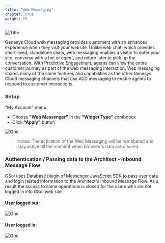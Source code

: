 ```yaml
---
title: "Web Messaging"
chapter: true
weight: 70
---
```


![Title](/images/WebM.PNG)


Genesys Cloud web messaging provides customers with an enhanced experience when they visit your website. Unlike web chat, which provides short-lived, standalone chats, web messaging enables a visitor to enter your site, converse with a bot or agent, and return later to pick up the conversation. With Predictive Engagement, agents can view the entire customer journey as part of the web messaging interaction. Web messaging shares many of the same features and capabilities as the other Genesys Cloud messaging channels that use ACD messaging to enable agents to respond to customer interactions.

### Setup

"My Account" menu

- Choose **"Web Messenger"** in the **"Widget Type"** combobox
- Click **"Apply"** button

![One](/images/file_1644963022875_gc-web-messenger.png)

> Notes: The activation of the Web Messaging will be remebered and stay active till the moment when browser's data are cleared.

### Authentication / Passing data to the Architect - Inbound Message Flow

GSol uses [Database plugin](https://developer.genesys.cloud/commdigital/digital/webmessaging/messengersdk/SDKCommandsEvents) of Messenger JavaScript SDK to pass user data and login related information to the Architect's Inbound Message Flow.
As a result the access to some operations is closed for the users who are not logged in into GSol web site.
   
   #### User logged out:                 

![One](/images/gsol-dgt-balance-logout.png)

   #### User logged in:  

![One](/images/gsol-dgt-balance-login.png)
